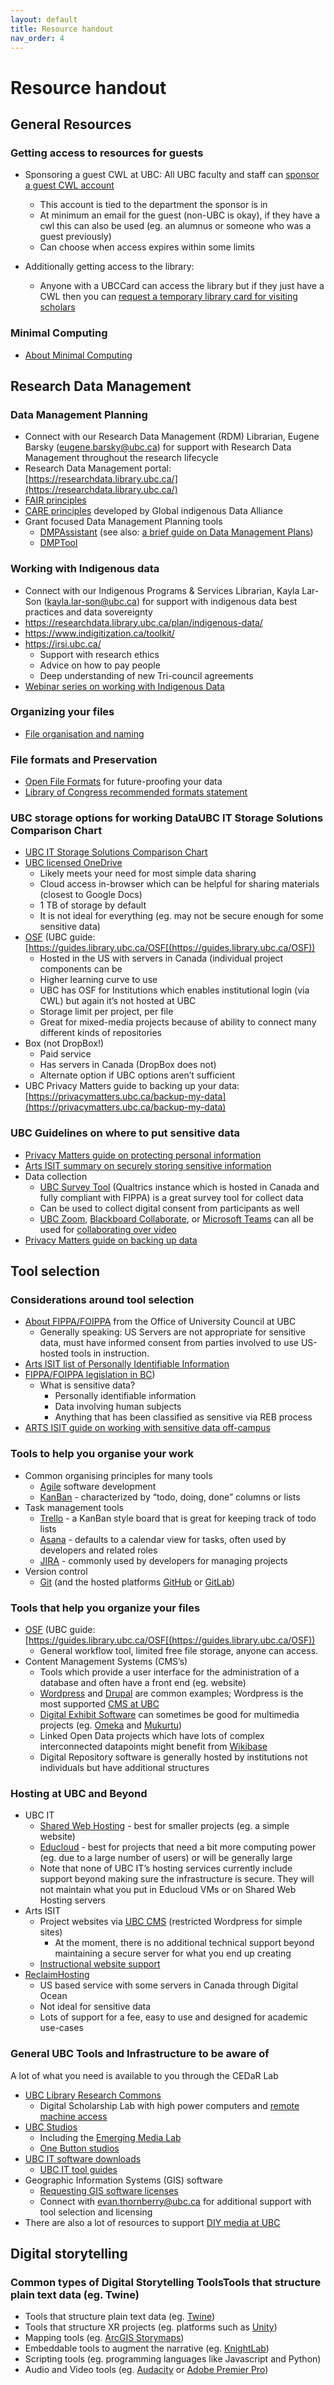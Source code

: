 ```yaml
---
layout: default
title: Resource handout
nav_order: 4
---
```

# Resource handout

## General Resources

### Getting access to resources for guests

* Sponsoring a guest CWL at UBC:
All UBC faculty and staff can [sponsor a guest CWL account](https://it.ubc.ca/services/accounts-passwords/campus-wide-login-cwl/how-sponsor-guest)
  * This account is tied to the department the sponsor is in
  * At minimum an email for the guest (non-UBC is okay), if they have a cwl this can also be used (eg. an alumnus or someone who was a guest previously)
  * Can choose when access expires within some limits

* Additionally getting access to the library:
  * Anyone with a UBCCard can access the library but if they just have a CWL then you can [request a temporary library card for visiting scholars](https://services.library.ubc.ca/borrowing-services/library-cards/scholars/)

### Minimal Computing
  * [About Minimal Computing](https://go-dh.github.io/mincomp/about/)

## Research Data Management

### Data Management Planning
* Connect with our Research Data Management (RDM) Librarian, Eugene Barsky (eugene.barsky@ubc.ca) for support with Research Data Management throughout the research lifecycle
* Research Data Management portal: [https://researchdata.library.ubc.ca/](https://researchdata.library.ubc.ca/)
* [FAIR principles](https://www.go-fair.org/fair-principles/)
* [CARE principles](https://www.gida-global.org/care) developed by Global indigenous Data Alliance
* Grant focused Data Management Planning tools
  * [DMPAssistant](https://assistant.portagenetwork.ca/0) (see also: [a brief guide on Data Management Plans](https://zenodo.org/record/4495482#.YaoOq1N6pPs))
  * [DMPTool](https://dmptool.org/)

### Working with Indigenous data
* Connect with our Indigenous Programs & Services Librarian, Kayla Lar-Son (kayla.lar-son@ubc.ca) for support with indigenous data best practices and data sovereignty
* https://researchdata.library.ubc.ca/plan/indigenous-data/
* https://www.indigitization.ca/toolkit/
* https://irsi.ubc.ca/
  * Support with research ethics
  * Advice on how to pay people
  * Deep understanding of new Tri-council agreements
* [Webinar series on working with Indigenous Data](https://www.mbneihr.ca/resources/webinars/)

### Organizing your files
* [File organisation and naming](https://researchdata.library.ubc.ca/plan/organize-your-data/)

### File formats and Preservation
  * [Open File Formats](https://researchdata.library.ubc.ca/plan/format-your-data/) for future-proofing your data
  * [Library of Congress recommended formats statement](https://www.loc.gov/preservation/resources/rfs/TOC.html)

### UBC storage options for working DataUBC IT Storage Solutions Comparison Chart
* [UBC IT Storage Solutions Comparison Chart](https://it.ubc.ca/sites/it.ubc.ca/files/UBC%20Online%20Storage%20Solutions%20-%20Features%20Comparison%20Chart.pdf)
* [UBC licensed OneDrive](https://it.ubc.ca/services/web-servers-storage/microsoft-onedrive)
  * Likely meets your need for most simple data sharing
  * Cloud access in-browser which can be helpful for sharing materials (closest to Google Docs)
  * 1 TB of storage by default
  * It is not ideal for everything (eg. may not be secure enough for some sensitive data)
* [OSF](https://osf.io/) (UBC guide: [https://guides.library.ubc.ca/OSF[(https://guides.library.ubc.ca/OSF))
  * Hosted in the US with servers in Canada (individual project components can be
  * Higher learning curve to use
  * UBC has OSF for Institutions which enables institutional login (via CWL) but again it’s not hosted at UBC
  * Storage limit per project, per file
  * Great for mixed-media projects because of ability to connect many different kinds of repositories
* Box (not DropBox!)
  * Paid service
  * Has servers in Canada (DropBox does not)
  * Alternate option if UBC options aren’t sufficient
* UBC Privacy Matters guide to backing up your data: [https://privacymatters.ubc.ca/backup-my-data](https://privacymatters.ubc.ca/backup-my-data)

### UBC Guidelines on where to put sensitive data
* [Privacy Matters guide on protecting personal information](https://privacymatters.ubc.ca/personal-information)
* [Arts ISIT summary on securely storing sensitive information](https://isit.arts.ubc.ca/securely-storing-sensitive-information/)
* Data collection
  * [UBC Survey Tool](https://ubc.qualtrics.com) (Qualtrics instance which is hosted in Canada and fully compliant with FIPPA) is a great survey tool for collect data
  * Can be used to collect digital consent from participants as well
  * [UBC Zoom](https://it.ubc.ca/services/teaching-learning-tools/zoom-video-conferencing), [Blackboard Collaborate](https://lthub.ubc.ca/guides/web-conferencing/), or [Microsoft Teams](https://it.ubc.ca/services/email-voice-internet/microsoft-teams?m365=) can all be used for [collaborating over video](https://privacymatters.ubc.ca/video-collaboration)
* [Privacy Matters guide on backing up data](https://privacymatters.ubc.ca/backup-my-data)

## Tool selection

### Considerations around tool selection
* [About FIPPA/FOIPPA](https://universitycounsel.ubc.ca/subject-areas/access-and-privacy-general/access-to-information/about-fippa/) from the Office of University Council at UBC
  * Generally speaking: US Servers are not appropriate for sensitive data, must have informed consent from parties involved to use US-hosted tools in instruction.
* [Arts ISIT list of Personally Identifiable Information](https://isit.arts.ubc.ca/personally-identifiable-information/0)
* [FIPPA/FOIPPA legislation in BC](https://universitycounsel.ubc.ca/subject-areas/access-and-privacy-general/access-to-information/about-fippa/))
  * What is sensitive data?
    * Personally identifiable information
    * Data involving human subjects
    * Anything that has been classified as sensitive via REB process
* [ARTS ISIT guide on working with sensitive data off-campus](https://isit.arts.ubc.ca/working-with-sensitive-information-off-campus/)

### Tools to help you organise your work
* Common organising principles for many tools
  * [Agile](https://www.atlassian.com/agile) software development
  * [KanBan](https://www.atlassian.com/agile/kanban0) - characterized by “todo, doing, done” columns or lists
* Task management tools
  * [Trello](https://trello.com/en) - a KanBan style board that is great for keeping track of todo lists
  * [Asana](https://app.asana.com/) - defaults to a calendar view for tasks, often used by developers and related roles
  * [JIRA](https://www.atlassian.com/software/jira0) - commonly used by developers for managing projects
* Version control
  * [Git](https://git-scm.com/) (and the hosted platforms [GitHub](https://github.com/) or [GitLab](https://about.gitlab.com/))

### Tools that help you organize your files
* [OSF](https://osf.io/) (UBC guide: [https://guides.library.ubc.ca/OSF[(https://guides.library.ubc.ca/OSF))
  * General workflow tool, limited free file storage, anyone can access.
* Content Management Systems (CMS’s)
  * Tools which provide a user interface for the administration of a database and often have a front end (eg. website)
  * [Wordpress](https://en-ca.wordpress.org/download/) and [Drupal](https://www.drupal.org/) are common examples; Wordpress is the most supported [CMS at UBC](https://cms.ubc.ca/)
  * [Digital Exhibit Software](https://ubc-library-rc.github.io/digital-exhibits-survey/) can sometimes be good for multimedia projects (eg. [Omeka](https://omeka.org/) and [Mukurtu](https://mukurtu.org/))
  * Linked Open Data projects which have lots of complex interconnected datapoints might benefit from [Wikibase](https://wikiba.se/)  
  * Digital Repository software is generally hosted by institutions  not individuals but have additional structures

### Hosting at UBC and Beyond
* UBC IT
  * [Shared Web Hosting](https://it.ubc.ca/services/web-servers-storage/shared-web-hosting) - best for smaller projects (eg. a simple website)
  * [Educloud](https://it.ubc.ca/services/web-servers-storage/educloud-server-service) - best for projects that need a bit more computing power (eg. due to a large number of users) or will be generally large
  * Note that none of UBC IT’s hosting services currently include support beyond making sure the infrastructure is secure. They will not maintain what you put in Educloud VMs or on Shared Web Hosting servers
* Arts ISIT
  * Project websites via [UBC CMS](https://cms.ubc.ca/) (restricted Wordpress for simple sites)
    * At the moment, there is no additional technical support beyond maintaining a secure server for what you end up creating
  * [Instructional website support](https://isit.arts.ubc.ca/tlef-project-support/)
* [ReclaimHosting](https://reclaimhosting.com/)
  * US based service with some servers in Canada through Digital Ocean
  * Not ideal for sensitive data
  * Lots of support for a fee, easy to use and designed for academic use-cases

### General UBC Tools and Infrastructure to be aware of
A lot of what you need is available to you through the CEDaR Lab
* [UBC Library Research Commons](https://researchcommons.library.ubc.ca/)
  * Digital Scholarship Lab  with high power computers and [remote machine access](https://researchcommons.library.ubc.ca/digital-scholarship-workstations/)
* [UBC Studios](https://ubcstudios.ubc.ca/)
  * Including the [Emerging Media Lab](https://eml.ubc.ca/)
  * [One Button studios](https://ubcstudios.ubc.ca/media-production/one-button-studio/)
* [UBC IT software downloads](https://it.ubc.ca/services/desktop-print-services/software-licensing/software-available-no-cost-ubc-staff-and-faculty)
  * [UBC IT tool guides](https://lthub.ubc.ca/guides/)
* Geographic Information Systems (GIS) software
  * [Requesting GIS software licenses](https://gis.ubc.ca/software/)
  * Connect with evan.thornberry@ubc.ca for additional support with tool selection and licensing
* There are also a lot of resources to support [DIY media at UBC](https://diy.open.ubc.ca/)

## Digital storytelling

### Common types of Digital Storytelling ToolsTools that structure plain text data (eg. Twine)
* Tools that structure plain text data (eg. [Twine](https://twinery.org/))
* Tools that structure XR projects (eg. platforms such as [Unity](https://unity.com/))
* Mapping tools (eg. [ArcGIS Storymaps](https://storymaps.arcgis.com/))
* Embeddable tools to augment the narrative (eg. [KnightLab](https://knightlab.northwestern.edu/))
* Scripting tools (eg. programming languages like Javascript and Python)
* Audio and Video tools (eg. [Audacity](https://www.audacityteam.org/) or [Adobe Premier Pro](https://it.ubc.ca/services/desktop-print-services/software-licensing/adobe-products))

